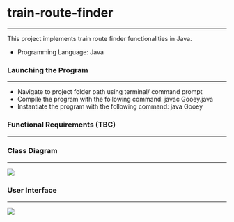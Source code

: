 # train-route-finder
---
This project implements train route finder functionalities in Java.

- Programming Language: Java

### Launching the Program
---
- Navigate to project folder path using terminal/ command prompt
- Compile the program with the following command: javac Gooey.java
- Instantiate the program with the following command: java Gooey


### Functional Requirements (TBC)
---


### Class Diagram
---
![](https://github.com/michaelchlai/train-route-finder/assets/blob/master/class_diagram.png)

### User Interface
---
![](https://github.com/michaelchlai/train-route-finder/assets/blob/master/gui.png)